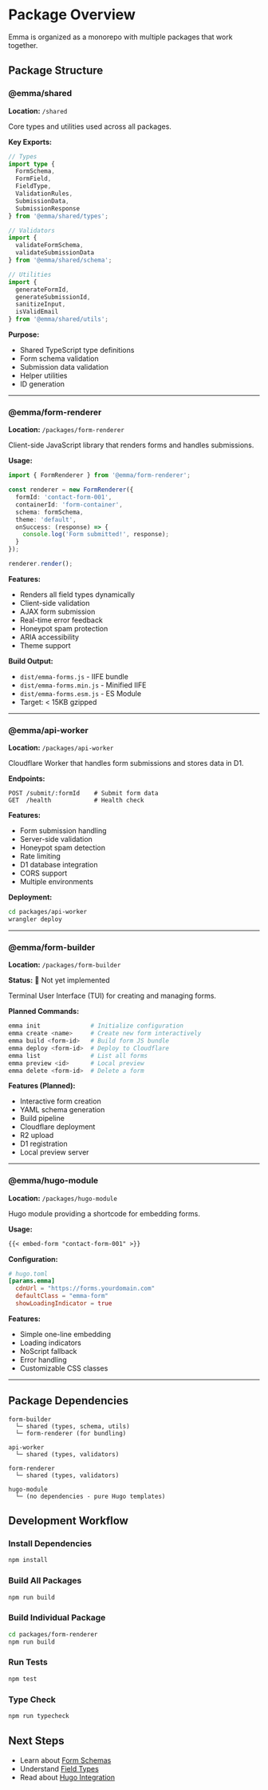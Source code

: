 # Package Overview

Emma is organized as a monorepo with multiple packages that work together.

## Package Structure

### @emma/shared

**Location:** `/shared`

Core types and utilities used across all packages.

**Key Exports:**
```typescript
// Types
import type { 
  FormSchema, 
  FormField, 
  FieldType,
  ValidationRules,
  SubmissionData,
  SubmissionResponse 
} from '@emma/shared/types';

// Validators
import { 
  validateFormSchema,
  validateSubmissionData 
} from '@emma/shared/schema';

// Utilities
import { 
  generateFormId,
  generateSubmissionId,
  sanitizeInput,
  isValidEmail 
} from '@emma/shared/utils';
```

**Purpose:**
- Shared TypeScript type definitions
- Form schema validation
- Submission data validation
- Helper utilities
- ID generation

---

### @emma/form-renderer

**Location:** `/packages/form-renderer`

Client-side JavaScript library that renders forms and handles submissions.

**Usage:**
```typescript
import { FormRenderer } from '@emma/form-renderer';

const renderer = new FormRenderer({
  formId: 'contact-form-001',
  containerId: 'form-container',
  schema: formSchema,
  theme: 'default',
  onSuccess: (response) => {
    console.log('Form submitted!', response);
  }
});

renderer.render();
```

**Features:**
- Renders all field types dynamically
- Client-side validation
- AJAX form submission
- Real-time error feedback
- Honeypot spam protection
- ARIA accessibility
- Theme support

**Build Output:**
- `dist/emma-forms.js` - IIFE bundle
- `dist/emma-forms.min.js` - Minified IIFE
- `dist/emma-forms.esm.js` - ES Module
- Target: < 15KB gzipped

---

### @emma/api-worker

**Location:** `/packages/api-worker`

Cloudflare Worker that handles form submissions and stores data in D1.

**Endpoints:**
```
POST /submit/:formId    # Submit form data
GET  /health            # Health check
```

**Features:**
- Form submission handling
- Server-side validation
- Honeypot spam detection
- Rate limiting
- D1 database integration
- CORS support
- Multiple environments

**Deployment:**
```bash
cd packages/api-worker
wrangler deploy
```

---

### @emma/form-builder

**Location:** `/packages/form-builder`

**Status:** 🚧 Not yet implemented

Terminal User Interface (TUI) for creating and managing forms.

**Planned Commands:**
```bash
emma init              # Initialize configuration
emma create <name>     # Create new form interactively
emma build <form-id>   # Build form JS bundle
emma deploy <form-id>  # Deploy to Cloudflare
emma list              # List all forms
emma preview <id>      # Local preview
emma delete <form-id>  # Delete a form
```

**Features (Planned):**
- Interactive form creation
- YAML schema generation
- Build pipeline
- Cloudflare deployment
- R2 upload
- D1 registration
- Local preview server

---

### @emma/hugo-module

**Location:** `/packages/hugo-module`

Hugo module providing a shortcode for embedding forms.

**Usage:**
```markdown
{{< embed-form "contact-form-001" >}}
```

**Configuration:**
```toml
# hugo.toml
[params.emma]
  cdnUrl = "https://forms.yourdomain.com"
  defaultClass = "emma-form"
  showLoadingIndicator = true
```

**Features:**
- Simple one-line embedding
- Loading indicators
- NoScript fallback
- Error handling
- Customizable CSS classes

---

## Package Dependencies

```
form-builder
  └─ shared (types, schema, utils)
  └─ form-renderer (for bundling)

api-worker
  └─ shared (types, validators)

form-renderer
  └─ shared (types, validators)

hugo-module
  └─ (no dependencies - pure Hugo templates)
```

## Development Workflow

### Install Dependencies
```bash
npm install
```

### Build All Packages
```bash
npm run build
```

### Build Individual Package
```bash
cd packages/form-renderer
npm run build
```

### Run Tests
```bash
npm test
```

### Type Check
```bash
npm run typecheck
```

## Next Steps

- Learn about [Form Schemas](./form-schemas.md)
- Understand [Field Types](./field-types.md)
- Read about [Hugo Integration](./hugo-integration.md)
